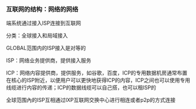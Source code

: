 ### 互联网的结构：网络的网络

端系统通过接入ISP连接到互联网 

 分类：全球接入和局域接入

GLOBAL范围内的ISP接入是对等的

ISP：网络业务提供商，提供接入服务

ICP：网络内容提供商，提供服务，如谷歌，百度，ICP的专用数据机房通常布置在核心的ISP附近，以便用户可以更快地获得ICP的内容，ICP之间也可以使用专用线缆进行内容的传递；ICP的数据线缆可以自己搭，也可以租ISP的  

全球范围內的ISP互相通过IXP互联网交换中心进行相连或者p2p的方式连接
